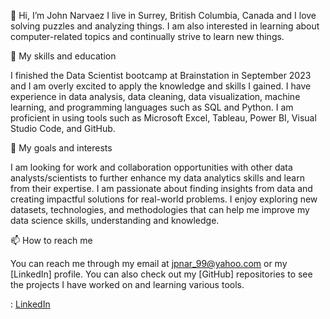 👋 Hi, I’m John Narvaez
I live in Surrey, British Columbia, Canada and I love solving puzzles and analyzing things. I am also interested in learning about computer-related topics and continually strive to learn new things.

🌱 My skills and education

I finished the Data Scientist bootcamp at Brainstation in September 2023 and I am overly excited to apply the knowledge and skills I gained.
I have experience in data analysis, data cleaning, data visualization, machine learning, and programming languages such as SQL and Python.
I am proficient in using tools such as Microsoft Excel, Tableau, Power BI, Visual Studio Code, and GitHub.

💞️ My goals and interests

I am looking for work and collaboration opportunities with other data analysts/scientists to further enhance my data analytics skills and learn from their expertise.
I am passionate about finding insights from data and creating impactful solutions for real-world problems.
I enjoy exploring new datasets, technologies, and methodologies that can help me improve my data science skills, understanding and knowledge.

📫 How to reach me

You can reach me through my email at jpnar_99@yahoo.com or my [LinkedIn] profile. 
You can also check out my [GitHub] repositories to see the projects I have worked on and learning various tools.

: [LinkedIn](https://www.linkedin.com/in/john-narvaez-7220164a/)

<!---
Jp1Github/Jp1Github is a ✨ special ✨ repository because its `README.md` (this file) appears on your GitHub profile.
You can click the Preview link to take a look at your changes.
--->

